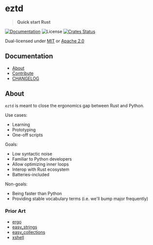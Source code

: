 # eztd

> **Quick start Rust**

[![Documentation](https://img.shields.io/badge/docs-master-blue.svg)][Documentation]
![License](https://img.shields.io/crates/l/eztd.svg)
[![Crates Status](https://img.shields.io/crates/v/eztd.svg)](https://crates.io/crates/eztd)

Dual-licensed under [MIT](LICENSE-MIT) or [Apache 2.0](LICENSE-APACHE)

## Documentation

- [About](#about)
- [Contribute](CONTRIBUTING.md)
- [CHANGELOG](CHANGELOG.md)

## About

`eztd` is meant to close the ergonomics gap between Rust and Python.

Use cases:
- Learning
- Prototyping
- One-off scripts

Goals:
- Low syntactic noise
- Familiar to Python developers
- Allow optimizing inner loops
- Interop with Rust ecosystem
- Batteries-included

Non-goals:
- Being faster than Python
- Providing stable vocabulary terms (i.e. we'll bump major frequently)

### Prior Art

- [ergo](https://crates.io/crates/ergo)
- [easy_strings](https://crates.io/crates/easy_strings)
- [easy_collections](https://crates.io/crates/easy_collections)
- [xshell](https://github.com/matklad/xshell)

[Documentation]: https://docs.rs/eztd
